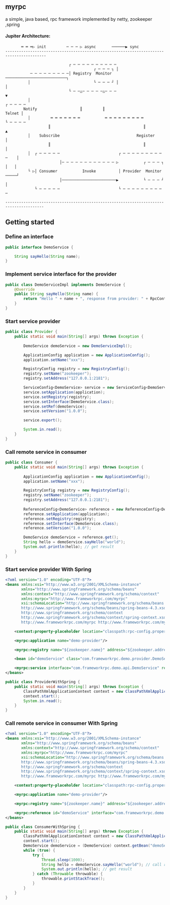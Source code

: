 ## myrpc
a simple, java based, rpc framework implemented by netty, zookeeper ,spring

#### Jupiter Architecture:

           ═ ═ ═▷ init         ─ ─ ─ ▷ async       ──────▶ sync
    ----------------------------------------------------------------------------------------

                                ┌ ─ ─ ─ ─ ─ ─ ─ ─ ─ ─
                                           ┌ ─ ─ ─ ┐ │
               ─ ─ ─ ─ ─ ─ ─ ─ ─│ Registry  Monitor ───────────────────────────┐
              │                            └ ─ ─ ─ ┘ │                         │
                                └ ─ ─△─ ─ ─ ─ ─△─ ─ ─                          ▼
              │                                                           ┌ ─ ─ ─ ─
            Notify                   ║         ║                            Telnet │
              │         ═ ═ ═ ═ ═ ═ ═           ═ ═ ═ ═ ═ ═ ═ ═ ═         └ ─ ─ ─ ─
                       ║                                         ║             ▲
              │    Subscribe                                  Register         │
                       ║                                         ║             │
              │  ┌ ─ ─ ─ ─ ─                          ┌ ─ ─ ─ ─ ─ ─ ─ ─ ─ ─    │
                            │─ ─ ─ ─ ─ ─ ─ ─ ─ ─ ─ ─ ▷           ┌ ─ ─ ─ ┐ │   │
              └ ▷│ Consumer           Invoke          │ Provider  Monitor ─────┘
                            │────────────────────────▶           └ ─ ─ ─ ┘ │
                 └ ─ ─ ─ ─ ─                          └ ─ ─ ─ ─ ─ ─ ─ ─ ─ ─

    ---------------------------------------------------------------------------------------

## Getting started
### Define an interface

```java
public interface DemoService {

	String sayHello(String name);
}
```

### Implement service interface for the provider
```java
public class DemoServiceImpl implements DemoService {
	@Override
	public String sayHello(String name) {
		return "Hello " + name + ", response from provider: " + RpcContext.getContext().getRequesterId();
	}
}
```
### Start service provider
```java
public class Provider {
	public static void main(String[] args) throws Exception {
	
		DemoService demoService = new DemoServiceImpl();

		ApplicationConfig application = new ApplicationConfig();
		application.setName("xxx");

		RegistryConfig registry = new RegistryConfig();
		registry.setName("zookeeper");
		registry.setAddress("127.0.0.1:2181");

		ServiceConfig<DemoService> service = new ServiceConfig<DemoService>();
		service.setApplication(application);
		service.setRegistry(registry);
		service.setInterface(DemoService.class);
		service.setRef(demoService);
		service.setVersion("1.0.0");

		service.export();

		System.in.read();
	}
}
```

### Call remote service in consumer
```java
public class Consumer {
	public static void main(String[] args) throws Exception {
	
		ApplicationConfig application = new ApplicationConfig();
		application.setName("xxx");

		RegistryConfig registry = new RegistryConfig();
		registry.setName("zookeeper");
		registry.setAddress("127.0.0.1:2181");
	
		ReferenceConfig<DemoService> reference = new ReferenceConfig<DemoService>();
		reference.setApplication(application);
		reference.setRegistry(registry);
		reference.setInterface(DemoService.class);
		reference.setVersion("1.0.0");

		DemoService demoService = reference.get();
		String hello = demoService.sayHello("world"); 
		System.out.println(hello); // get result
	}
}
```

### Start service provider With Spring
```xml
<?xml version="1.0" encoding="UTF-8"?>
<beans xmlns:xsi="http://www.w3.org/2001/XMLSchema-instance"
       xmlns="http://www.springframework.org/schema/beans" 
	   xmlns:context="http://www.springframework.org/schema/context"
       xmlns:myrpc="http://www.frameworkrpc.com/myrpc"
       xsi:schemaLocation="http://www.springframework.org/schema/beans 
	   http://www.springframework.org/schema/beans/spring-beans-4.3.xsd 
	   http://www.springframework.org/schema/context 
	   http://www.springframework.org/schema/context/spring-context.xsd 
	   http://www.frameworkrpc.com/myrpc http://www.frameworkrpc.com/myrpc/myrpc.xsd">

    <context:property-placeholder location="classpath:rpc-config.properties"/>

    <myrpc:application name="demo-provider"/>

    <myrpc:registry name="${zookeeper.name}" address="${zookeeper.address}"/>

    <bean id="demoService" class="com.frameworkrpc.demo.provider.DemoServiceImpl"/>

    <myrpc:service interface="com.frameworkrpc.demo.api.DemoService" ref="demoService"/>
</beans>
```
```java
public class ProviderWithSpring {
	public static void main(String[] args) throws Exception {
		ClassPathXmlApplicationContext context = new ClassPathXmlApplicationContext(new String[]{"myrpc-demo-provider.xml"});
		context.start();
		System.in.read();
	}
}
```
 
### Call remote service in consumer With Spring
```xml
<?xml version="1.0" encoding="UTF-8"?>
<beans xmlns:xsi="http://www.w3.org/2001/XMLSchema-instance"
       xmlns="http://www.springframework.org/schema/beans" 
	   xmlns:context="http://www.springframework.org/schema/context"
       xmlns:myrpc="http://www.frameworkrpc.com/myrpc"
       xsi:schemaLocation="http://www.springframework.org/schema/beans 
	   http://www.springframework.org/schema/beans/spring-beans-4.3.xsd 
	   http://www.springframework.org/schema/context 
	   http://www.springframework.org/schema/context/spring-context.xsd 
	   http://www.frameworkrpc.com/myrpc http://www.frameworkrpc.com/myrpc/myrpc.xsd">

    <context:property-placeholder location="classpath:rpc-config.properties"/>

    <myrpc:application name="demo-provider"/>

    <myrpc:registry name="${zookeeper.name}" address="${zookeeper.address}"/>

    <myrpc:reference id="demoService" interface="com.frameworkrpc.demo.api.DemoService"/>
</beans>
```
```java
public class ConsumerWithSpring {
	public static void main(String[] args) throws Exception {
		ClassPathXmlApplicationContext context = new ClassPathXmlApplicationContext(new String[]{"myrpc-demo-consumer.xml"});
		context.start();
		DemoService demoService = (DemoService) context.getBean("demoService"); // get remote service proxy
		while (true) {
			try {
				Thread.sleep(1000);
				String hello = demoService.sayHello("world"); // call remote method
				System.out.println(hello); // get result
			} catch (Throwable throwable) {
				throwable.printStackTrace();
			}
		}
	}
}
```
